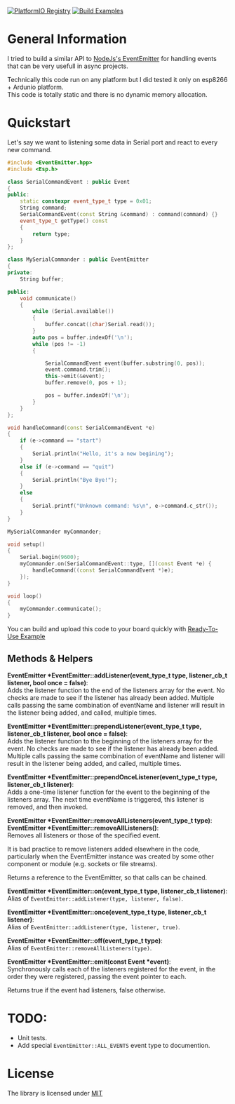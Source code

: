 [![PlatformIO Registry](https://badges.registry.platformio.org/packages/yeganemehr/library/event-emitter.svg)](https://registry.platformio.org/libraries/yeganemehr/event-emitter)
[![Build Examples](https://github.com/yeganemehr/cpp-event-emitter/actions/workflows/build-examples.yml/badge.svg)](https://github.com/yeganemehr/cpp-event-emitter/actions/workflows/build-examples.yml)

# General Information
I tried to build a similar API to [NodeJs's EventEmitter](https://nodejs.org/docs/latest/api/events.html#class-eventemitter) for handling events that can be very usefull in async projects.

Technically this code run on any platform but I did tested it only on esp8266 + Ardunio platform.   
This code is totally static and there is no dynamic memory allocation.

# Quickstart

Let's say we want to listening some data in Serial port and react to every new command.

```c++
#include <EventEmitter.hpp>
#include <Esp.h>

class SerialCommandEvent : public Event
{
public:
    static constexpr event_type_t type = 0x01;
    String command;
    SerialCommandEvent(const String &command) : command(command) {}
    event_type_t getType() const
    {
        return type;
    }
};

class MySerialCommander : public EventEmitter
{
private:
    String buffer;

public:
    void communicate()
    {
        while (Serial.available())
        {
            buffer.concat((char)Serial.read());
        }
        auto pos = buffer.indexOf('\n');
        while (pos != -1)
        {

            SerialCommandEvent event(buffer.substring(0, pos));
            event.command.trim();
            this->emit(&event);
            buffer.remove(0, pos + 1);

            pos = buffer.indexOf('\n');
        }
    }
};

void handleCommand(const SerialCommandEvent *e)
{
    if (e->command == "start")
    {
        Serial.println("Hello, it's a new begining");
    }
    else if (e->command == "quit")
    {
        Serial.println("Bye Bye!");
    }
    else
    {
        Serial.printf("Unknown command: %s\n", e->command.c_str());
    }
}

MySerialCommander myCommander;

void setup()
{
    Serial.begin(9600);
    myCommander.on(SerialCommandEvent::type, [](const Event *e) {
        handleCommand((const SerialCommandEvent *)e);
    });
}

void loop()
{
    myCommander.communicate();
}

```
You can build and upload this code to your board quickly with [Ready-To-Use Example](examples/esp8266-arduino)

## Methods & Helpers

**EventEmitter *EventEmitter::addListener(event_type_t type, listener_cb_t listener, bool once = false)**:  
Adds the listener function to the end of the listeners array for the event. No checks are made to see if the listener has already been added. Multiple calls passing the same combination of eventName and listener will result in the listener being added, and called, multiple times.

**EventEmitter *EventEmitter::prependListener(event_type_t type, listener_cb_t listener, bool once = false)**:  
Adds the listener function to the beginning of the listeners array for the event. No checks are made to see if the listener has already been added. Multiple calls passing the same combination of eventName and listener will result in the listener being added, and called, multiple times.

**EventEmitter *EventEmitter::prependOnceListener(event_type_t type, listener_cb_t listener)**:  
Adds a one-time listener function for the event to the beginning of the listeners array. The next time eventName is triggered, this listener is removed, and then invoked.

**EventEmitter *EventEmitter::removeAllListeners(event_type_t type)**: 
**EventEmitter *EventEmitter::removeAllListeners()**:  
Removes all listeners or those of the specified event.

It is bad practice to remove listeners added elsewhere in the code, particularly when the EventEmitter instance was created by some other component or module (e.g. sockets or file streams).

Returns a reference to the EventEmitter, so that calls can be chained.

**EventEmitter *EventEmitter::on(event_type_t type, listener_cb_t listener)**:   
Alias of `EventEmitter::addListener(type, listener, false)`.

**EventEmitter *EventEmitter::once(event_type_t type, listener_cb_t listener)**:   
Alias of `EventEmitter::addListener(type, listener, true)`.

**EventEmitter *EventEmitter::off(event_type_t type)**:   
Alias of `EventEmitter::removeAllListeners(type)`.

**EventEmitter *EventEmitter::emit(const Event *event)**:   
Synchronously calls each of the listeners registered for the event, in the order they were registered, passing the event pointer to each.

Returns true if the event had listeners, false otherwise.

# TODO:

* Unit tests.
* Add special `EventEmitter::ALL_EVENTS` event type to documention.

# License
The library is licensed under [MIT](LICENSE)